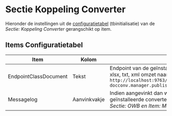 # Sectie Koppeling Converter

Hieronder de instellingen uit de [configuratietabel](/instellen_inrichten/configuratie/README.md) (tbinitialisatie) van de _Sectie: Koppeling Converter_ gerangschikt op item.

## Items Configuratietabel

| Item                  | Kolom        | Omschrijving                                                                  |
|-----------------------|--------------|-------------------------------------------------------------------------------|
| EndpointClassDocument | Tekst        | Endpoint van de geïnstalleerde converter die bestanden van het type doc, docx, xls, xlsx, txt, xml omzet naar pdf. Bijvoorbeeld: `http://localhost:9763/services/nl.rem.docconv.manager.published.Documents.nl.rem. docconv.manager.published.DocumentsHttpsSoap11Endpoint/` |
| Messagelog            | Aanvinkvakje | Indien aangevinkt dan wordt de log van het omzetten van een bestand naar pdf door de geïnstalleerde converter opgenomen in de beheertabel tbmessagelog mits de instelling _Sectie: OWB en Item: MessageLog_ ook aangevinkt is |
